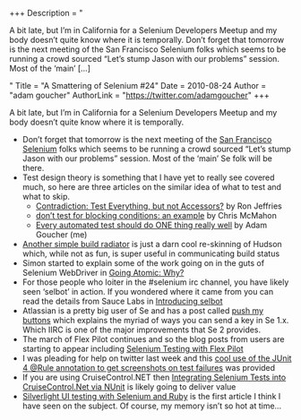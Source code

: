 +++
Description = "<p>A bit late, but I’m in California for a Selenium Developers Meetup and my body doesn’t quite know where it is temporally. Don’t forget that tomorrow is the next meeting of the San Francisco Selenium folks which seems to be running a crowd sourced “Let’s stump Jason with our problems” session. Most of the ‘main’ […]</p>"
Title = "A Smattering of Selenium #24"
Date = 2010-08-24
Author = "adam goucher"
AuthorLink = "https://twitter.com/adamgoucher"
+++

<p>A bit late, but I&#8217;m in California for a Selenium Developers Meetup and my body doesn&#8217;t quite know where it is temporally.<br />
</p>
<ul>
<li>Don&#8217;t forget that tomorrow is the next meeting of the <a href="http://www.meetup.com/seleniumsanfrancisco/calendar/14320878/">San Francisco Selenium</a> folks which seems to be running a crowd sourced &#8220;Let&#8217;s stump Jason with our problems&#8221; session. Most of the &#8216;main&#8217; Se folk will be there.</li>
<li>Test design theory is something that I have yet to really see covered much, so here are three articles on the similar idea of what to test and what to skip.
<ul>
<li><a href="http://xprogramming.com/articles/contradiction-test-everything-but-not-accessors/">Contradiction: Test Everything, but not Accessors?</a> by Ron Jeffries</li>
<li><a href="http://chrismcmahonsblog.blogspot.com/2007/09/dont-test-for-blocking-conditions.html">don&#8217;t test for blocking conditions: an example</a> by Chris McMahon</li>
<li><a href="http://adam.goucher.ca/?p=1087">Every automated test should do ONE thing really well</a> by Adam Goucher (me)</li>
</ul>
</li>
<li><a href="http://motivatedautomator.blogspot.com/2010/08/another-simple-build-radiator.html">Another simple build radiator</a> is just a darn cool re-skinning of Hudson which, while not as fun, is super useful in communicating build status</li>
<li>Simon started to explain some of the work going on in the guts of Selenium WebDriver in <a href="http://seleniumhq.wordpress.com/2010/08/16/going-atomic-why/">Going Atomic: Why?</a></li>
<li>For those people who loiter in the #selenium irc channel, you have likely seen &#8216;selbot&#8217; in action. If you wondered where it came from you can read the details from Sauce Labs in <a href="http://saucelabs.com/blog/index.php/2010/08/introducing-selbot/">Introducing selbot</a></li>
<li>Atlassian is a pretty big user of Se and has a post called <a href="http://blogs.atlassian.com/developer/2010/08/selenium_push_my_buttons.html">push my buttons</a> which explains the myriad of ways you can send a key in Se 1.x. Which IIRC is one of the major improvements that Se 2 provides.</li>
<li>The march of Flex Pilot continues and so the blog posts from users are starting to appear including <a href="http://mariangemarcano.blogspot.com/2010/08/selenium-testing-with-flex-pilot.html">Selenium Testing with Flex Pilot</a></li>
<li>I was pleading for help on twitter last week and this <a href="http://translate.google.com/translate?hl=en&amp;sl=pt&amp;tl=en&amp;u=http%3A%2F%2Fwww.seuenium.com.br%2F2010%2F01%2F04%2Fcapturando-a-tela-com-o-selenium-e-junit%2F">cool use of the JUnit 4 @Rule annotation to get screenshots on test failures</a> was provided</li>
<li>If you are using CruiseControl.NET then <a href="http://multitiered.wordpress.com/2010/07/25/integrating-selenium-tests-into-cruisecontrol-net-via-nunit/">Integrating Selenium Tests into CruiseControl.Net via NUnit</a> is likely going to deliver value</li>
<li><a href="http://www.lostechies.com/blogs/louissalin/archive/2010/08/22/silverlight-ui-testing-with-selenium-and-ruby.aspx">Silverlight UI testing with Selenium and Ruby</a> is the first article I think I have seen on the subject. Of course, my memory isn&#8217;t so hot at time&#8230;</li>
</ul>

